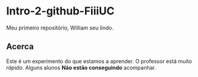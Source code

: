 # Intro-2-github-FiiiUC
Meu primeiro repositório, William seu lindo.

## Acerca
Este é um experimento do que estamos a aprender. O professor está muito *rápido*. Alguns alunos **Não estão conseguindo** acompanhar.
